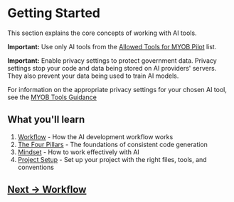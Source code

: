 # Getting Started

This section explains the core concepts of working with AI tools.

**Important:** Use only AI tools from the [Allowed Tools for MYOB Pilot](../appendix/MYOB-approved-tools.md) list. 

**Important:** Enable privacy settings to protect government data. Privacy settings stop your code and data being stored on AI providers' servers. They also prevent your data being used to train AI models.

For information on the appropriate privacy settings for your chosen AI tool, see the [MYOB Tools Guidance](https://MYOB.github.io/ai-sdlc-tool-guidance/)

## What you'll learn
1. [Workflow](workflow.md) - How the AI development workflow works
2. [The Four Pillars](the-four-pillars.md) - The foundations of consistent code generation
3. [Mindset](ai-working-mindset.md) - How to work effectively with AI
4. [Project Setup](project-setup.md) - Set up your project with the right files, tools, and conventions

## [Next -> Workflow](workflow.md)
